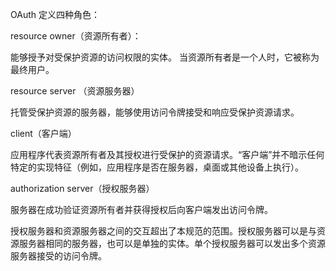 OAuth 定义四种角色：

resource owner（资源所有者）：

能够授予对受保护资源的访问权限的实体。 当资源所有者是一个人时，它被称为最终用户。

resource server （资源服务器）

托管受保护资源的服务器，能够使用访问令牌接受和响应受保护资源请求。

client（客户端）

应用程序代表资源所有者及其授权进行受保护的资源请求。“客户端”并不暗示任何特定的实现特征（例如，应用程序是否在服务器，桌面或其他设备上执行）。

authorization server（授权服务器）

服务器在成功验证资源所有者并获得授权后向客户端发出访问令牌。

授权服务器和资源服务器之间的交互超出了本规范的范围。授权服务器可以是与资源服务器相同的服务器，也可以是单独的实体。单个授权服务器可以发出多个资源服务器接受的访问令牌。



